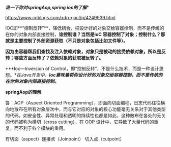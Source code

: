***说一下你对springAop,spring ioc的了解****

https://www.cnblogs.com/xdp-gacl/p/4249939.html

IOC即**“控制反转”**，降低耦合，把设计好的对象交给容器控制，而不是传统的在你的对象内部直接控制，**谁控制谁？当然是IoC 容器控制了对象；控制什么？那就是主要控制了外部资源获取（不只是对象包括比如文件等）。**

**因为由容器帮我们查找及注入依赖对象，对象只是被动的接受依赖对象，所以是反转；哪些方面反转了？依赖对象的获取被反转了。**

***Ioc—Inversion of Control，即“控制反转”，不是什么技术，而是一种设计思想。**在Java开发中，**Ioc意味着将你设计好的对象交给容器控制，而不是传统的在你的对象内部直接控制。***



**springAop的理解**

答：AOP（Aspect Oriented Programming），即面向切面编程，日志代码往往横向地散布在所有对象层次中，而与它对应的对象的核心功能毫无关系对于其他类型的代码，如安全性、异常处理和透明的持续性也都是如此，这种散布在各处的无关的代码被称为横切（cross cutting），在 OOP 设计中，它导致了大量代码的重复，而不利于各个模块的重用。

有切面（aspect）连接点（Joinpoint） 切入点（cutpoint）